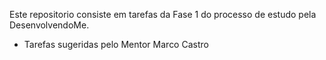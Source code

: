 Este repositorio consiste em tarefas da Fase 1 do processo de estudo pela DesenvolvendoMe.
- Tarefas sugeridas pelo Mentor Marco Castro

